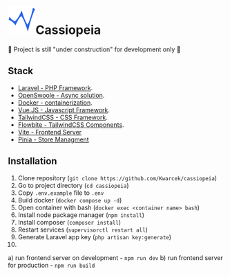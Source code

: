 <img src="https://raw.githubusercontent.com/Kwarcek/cassiopeia/master/frontend/assets/images/cassiopeia-logo.svg" align="left" style="width: 4rem; height: 4rem; vertical-align: bottom;" />
<h1>Cassiopeia</h1>

🚧 Project is still "under construction" for development only 🚧

## Stack
- [Laravel - PHP Framework](https://laravel.com/).
- [OpenSwoole - Async solution](https://openswoole.com/).
- [Docker - containerization](https://www.docker.com/).
- [Vue.JS - Javascript Framework](https://vuejs.org/).
- [TailwindCSS - CSS Framework](https://tailwindcss.com/).
- [Flowbite - TailwindCSS Components](https://flowbite.com/).
- [Vite - Frontend Server](https://vitejs.dev/)
- [Pinia - Store Managment](https://pinia.vuejs.org/)

## Installation
1. Clone repository (`git clone https://github.com/Kwarcek/cassiopeia`)
2. Go to project directory (`cd cassiopeia`)
3. Copy `.env.example` file to `.env`
4. Build docker (`docker compose up -d`)
5. Open container with bash (`docker exec <container name> bash`)
6. Install node package manager (`npm install`)
7. Install composer (`composer install`)
8. Restart services (`supervisorctl restart all`)
9. Generate Laravel app key (`php artisan key:generate`)
10.
a) run frontend server on development - `npm run dev`
b) run frontend server for production - `npm run build`
